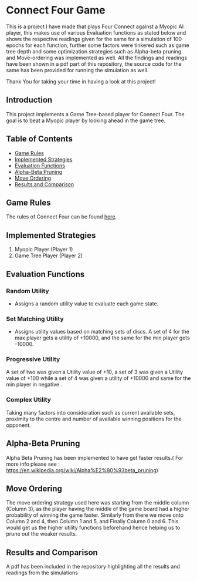 # Connect Four Game 

This is a project I have made that plays Four Connect against a Myopic AI player, this makes use of various Evaluation functions as stated 
below and shows the respective readings given for the same for a simulation of 100 epochs for each function, further some factors were tinkered
such as game tree depth and some optimization strategies such as Alpha-beta pruning and Move-ordering was implemented as well. All the findings
and readings have been shown in a pdf part of this repository, the source code for the same has been provided for running the simulation as well.

Thank You for taking your time in having a look at this project!


## Introduction
This project implements a Game Tree-based player for Connect Four. The goal is to beat a Myopic player by looking ahead in the game tree.

## Table of Contents
- [Game Rules](#game-rules)
- [Implemented Strategies](#implemented-strategies)
- [Evaluation Functions](#evaluation-functions)
- [Alpha-Beta Pruning](#alpha-beta-pruning)
- [Move Ordering](#move-ordering)
- [Results and Comparison](#results-and-comparison)

## Game Rules
The rules of Connect Four can be found [here](https://en.wikipedia.org/wiki/Connect_Four).

## Implemented Strategies
1. Myopic Player (Player 1)
2. Game Tree Player (Player 2)

## Evaluation Functions
### Random Utility
- Assigns a random utility value to evaluate each game state.

### Set Matching Utility
- Assigns utility values based on matching sets of discs. A set of 4 for the max player gets a utility of +10000, and the same for the min player gets -10000.

### Progressive Utility
 A set of two was given a Utility value of +10, a set of 3 was given a Utility value of +100 while a set of 4 was given a utility of +10000 and same 
 for the min player in negative .
 
### Complex Utility
Taking many factors into consideration such as current available sets, proximity to the centre and number of available winning positions for the opponent.

## Alpha-Beta Pruning
Alpha Beta Pruning has been implemented to have get faster results.( For more info please see : https://en.wikipedia.org/wiki/Alpha%E2%80%93beta_pruning)

## Move Ordering
The move ordering strategy used here was starting from the middle column (Column 3), as the player having the middle of the game board had a higher
probability of winning the game faster. Similarly from there we move onto Column 2 and 4, then Column 1 and 5, and Finally Column 0 and 6. This would 
get us the higher utility functions beforehand hence helping us to prune out the weaker results.

## Results and Comparison
A pdf has been included in the repository highlighting all the results and readings from the simulations
